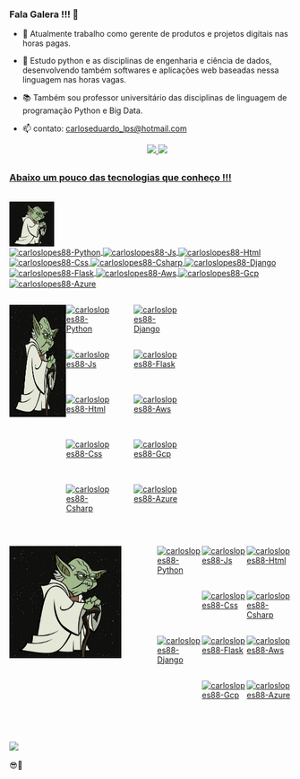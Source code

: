 ### Fala Galera !!! 👋
  
- 🔭 Atualmente trabalho como gerente de produtos e projetos digitais nas horas pagas.
  
- 🌱 Estudo python e as disciplinas de engenharia e ciência de dados, desenvolvendo também softwares e aplicações web baseadas nessa linguagem nas horas vagas.
  
- 📚 Também sou professor universitário das disciplinas de linguagem de programação Python e Big Data.
  
- 📫 contato: carloseduardo_lps@hotmail.com
  
  <div align="center">
  <a href="https://github.com/rafaballerini">
  <img height="180em" src="https://github-readme-stats.vercel.app/api?username=carloslopes88&show_icons=true&theme=tokyonight&include_all_commits=true&count_private=true"/>
  <img height="130em" src="https://github-readme-stats.vercel.app/api/top-langs/?username=carloslopes88&layout=compact&langs_count=7&theme=tokyonight"/>
</div>
<div>
  
</div>

##

### Abaixo um pouco das tecnologias que conheço !!! 

<div style="display: inline_block"><br>
  <div>
    <img align="center" alt="carloslopes88-Yoda" height="80" width="80" src="img/yoda.jpg">
  </div>
  <div>
  <img align="center" alt="carloslopes88-Python" height="80" width="80" src="https://skillicons.dev/icons?i=python">
  <img align="center" alt="carloslopes88-Js" height="80" width="80" src="https://skillicons.dev/icons?i=js">
  <img align="center" alt="carloslopes88-Html" height="80" width="80" src="https://skillicons.dev/icons?i=html">
  <img align="center" alt="carloslopes88-Css" height="80" width="80" src="https://skillicons.dev/icons?i=css">
  <img align="center" alt="carloslopes88-Csharp" height="80" width="80" src="https://skillicons.dev/icons?i=cs">
  <img align="center" alt="carloslopes88-Django" height="80" width="80" src="https://skillicons.dev/icons?i=django">
  <img align="center" alt="carloslopes88-Flask" height="80" width="80" src="https://skillicons.dev/icons?i=flask">
  <img align="center" alt="carloslopes88-Aws" height="80" width="80" src="https://skillicons.dev/icons?i=aws">
  <img align="center" alt="carloslopes88-Gcp" height="80" width="80" src="https://skillicons.dev/icons?i=gcp">
  <img align="center" alt="carloslopes88-Azure" height="80" width="80" src="https://skillicons.dev/icons?i=azure">
  </div>
</div>

##

<div style="display: flex"><br>
    <div style="flex-basis: 40%;">
        <img align="center" alt="carloslopes88-Yoda" height="200" width="200" src="img/yoda.jpg">
    </div>
    <div style="display: flex;">
      <div style="flex-basis: 30%; display: flex; flex-wrap: wrap;">
          <img align="center" alt="carloslopes88-Python" height="80" width="80" src="https://skillicons.dev/icons?i=python">
          <img align="center" alt="carloslopes88-Js" height="80" width="80" src="https://skillicons.dev/icons?i=js">
          <img align="center" alt="carloslopes88-Html" height="80" width="80" src="https://skillicons.dev/icons?i=html">
          <img align="center" alt="carloslopes88-Css" height="80" width="80" src="https://skillicons.dev/icons?i=css">
          <img align="center" alt="carloslopes88-Csharp" height="80" width="80" src="https://skillicons.dev/icons?i=cs">
      </div>
      <div style="flex-basis: 30%; display: flex; flex-wrap: wrap;">
          <img align="center" alt="carloslopes88-Django" height="80" width="80" src="https://skillicons.dev/icons?i=django">
          <img align="center" alt="carloslopes88-Flask" height="80" width="80" src="https://skillicons.dev/icons?i=flask">
          <img align="center" alt="carloslopes88-Aws" height="80" width="80" src="https://skillicons.dev/icons?i=aws">
          <img align="center" alt="carloslopes88-Gcp" height="80" width="80" src="https://skillicons.dev/icons?i=gcp">
          <img align="center" alt="carloslopes88-Azure" height="80" width="80" src="https://skillicons.dev/icons?i=azure">
      </div>
    </div>
</div>

##

<div style="display: flex;">
    <div style="flex-basis: 40%;">
        <img align="center" alt="carloslopes88-Yoda" height="200" width="200" src="img/yoda.jpg">
    </div>
    <div style="flex-basis: 60%; display: flex; flex-direction: column; align-items: flex-end;">
        <div style="display: flex; flex-wrap: wrap; justify-content: flex-end;">
            <img align="center" alt="carloslopes88-Python" height="80" width="80" src="https://skillicons.dev/icons?i=python">
            <img align="center" alt="carloslopes88-Js" height="80" width="80" src="https://skillicons.dev/icons?i=js">
            <img align="center" alt="carloslopes88-Html" height="80" width="80" src="https://skillicons.dev/icons?i=html">
            <img align="center" alt="carloslopes88-Css" height="80" width="80" src="https://skillicons.dev/icons?i=css">
            <img align="center" alt="carloslopes88-Csharp" height="80" width="80" src="https://skillicons.dev/icons?i=cs">
        </div>
        <div style="display: flex; flex-wrap: wrap; justify-content: flex-end;">
            <img align="center" alt="carloslopes88-Django" height="80" width="80" src="https://skillicons.dev/icons?i=django">
            <img align="center" alt="carloslopes88-Flask" height="80" width="80" src="https://skillicons.dev/icons?i=flask">
            <img align="center" alt="carloslopes88-Aws" height="80" width="80" src="https://skillicons.dev/icons?i=aws">
            <img align="center" alt="carloslopes88-Gcp" height="80" width="80" src="https://skillicons.dev/icons?i=gcp">
            <img align="center" alt="carloslopes88-Azure" height="80" width="80" src="https://skillicons.dev/icons?i=azure">
        </div>
    </div>
</div>


##
 
<div>
  <a href="https://www.linkedin.com/in/carlos-eduardo-lopes-planejamento-empresarial/" target="_blank"><img src="https://img.shields.io/badge/-LinkedIn-%230077B5?style=for-the-badge&logo=linkedin&logoColor=white" target="_blank"></a>
</div>  

😎🤙
